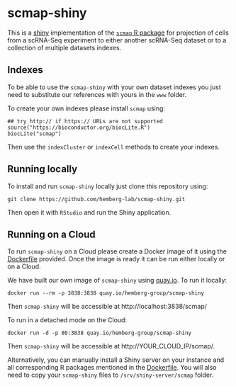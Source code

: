 # scmap-shiny

This is a [shiny](https://shiny.rstudio.com/) implementation of the [`scmap` R package](http://bioconductor.org/packages/scmap) for projection of cells from a scRNA-Seq experiment to either another scRNA-Seq dataset or to a collection of multiple datasets indexes.

## Indexes

To be able to use the `scmap-shiny` with your own dataset indexes you just need to substitute our references with yours in the `www` folder.

To create your own indexes please install `scmap` using:
```
## try http:// if https:// URLs are not supported
source("https://bioconductor.org/biocLite.R")
biocLite("scmap")
```

Then use the `indexCluster` or `indexCell` methods to create your indexes.

## Running locally

To install and run `scmap-shiny` locally just clone this repository using:
```
git clone https://github.com/hemberg-lab/scmap-shiny.git
```

Then open it with `RStudio` and run the Shiny application.

## Running on a Cloud

To run `scmap-shiny` on a Cloud please create a Docker image of it using the [Dockerfile](Dockerfile) provided. Once the image is ready it can be run either locally or on a Cloud.

We have built our own image of `scmap-shiny` using [quay.io](quay.io). To run it locally:
```
docker run --rm -p 3838:3838 quay.io/hemberg-group/scmap-shiny
```
Then `scmap-shiny` will be accessible at http://localhost:3838/scmap/


To run in a detached mode on the Cloud:
```
docker run -d -p 80:3838 quay.io/hemberg-group/scmap-shiny
```
Then `scmap-shiny` will be accessible at http://YOUR_CLOUD_IP/scmap/.

Alternatively, you can manually install a Shiny server on your instance and all corresponding R packages mentioned in the [Dockerfile](Dockerfile). You will also need to copy your `scmap-shiny` files to `/srv/shiny-server/scmap` folder.
